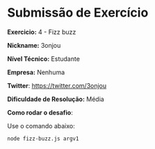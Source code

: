 # Submissão de Exercício

**Exercicio:** 4 - Fizz buzz

**Nickname:** 3onjou

**Nível Técnico:** Estudante

**Empresa:** Nenhuma

**Twitter**: https://twitter.com/3onjou

**Dificuldade de Resolução:** Média

**Como rodar o desafio**: 

Use o comando abaixo: 
```bash
node fizz-buzz.js argv1
```
